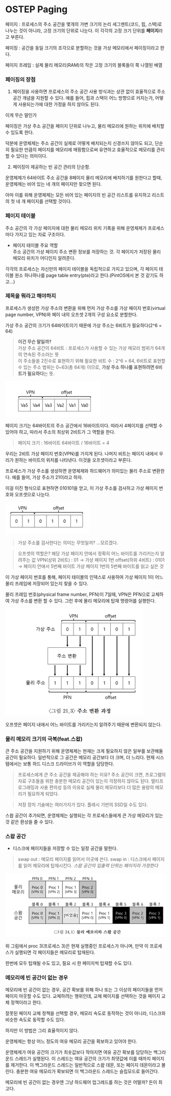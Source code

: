 # OSTEP Paging

페이지 : 프로세스의 주소 공간을 몇개의 가변 크기의 논리 세그멘트(코드, 힙, 스택)로 나누는 것이 아니라, 고정 크기의 단위로 나눈다. 이 각각의 고정 크기 단위를 **페이지**라고 부른다.

페이징 : 공간을 동일 크기의 조각으로 분할하는 것을 가상 메모리에서 페이징이라고 한다.

페이지 프레임 : 실제 물리 메모리(RAM)의 작은 고정 크기의 블록들이 쭉 나열된 배열

### 페이징의 장점

1. 페이징을 사용하면 프로세스의 주소 공간 사용 방식과는 상관 없이 효율적으로 주소 공간 개념을 지원할 수 있다. 예를 들어, 힙과 스택이 어느 방향으로 커지는가, 어떻게 사용되는가에 대한 가정을 하지 않아도 된다.

이게 무슨 말인가

페이징은 가상 주소 공간을 페이지 단위로 나누고, 물리 메모리에 원하는 위치에 배치할 수 있도록 한다.

덕분에 운영체제는 주소 공간이 실제로 어떻게 배치되는지 신경쓰지 않아도 되고, 단순히 필요한 만큼의 페이지를 메모리에 매핑함으로써 유연하고 효율적으로 메모리를 관리할 수 있다는 의미이다.

2. 페이징이 제공하는 빈 공간 관리의 단순함.

운영체제가 64바이트 주소 공간을 8페이지 물리 메모리에 배치하기를 원한다고 할때, 운영체제는 비어 있는 네 개의 페이지만 찾으면 된다. 

아마 이를 위해 운영체제는 모든 비어 있는 페이지의 빈 공간 리스트를 유지하고 리스트의 첫 네 개 페이지를 선택할 것이다.

### 페이지 테이블

주소 공간의 각 가상 페이지에 대한 물리 메모리 위치 기록을 위해 운영체제가 프로세스마다 가지고 있는 자료 구조이다. 

* 페이지 테이블 주요 역할   
주소 공간의 가상 페이지 주소 변환 정보를 저장하는 것. 각 페이지가 저장된 물리 메모리 위치가 어디인지 알려준다.

각각의 프로세스는 자신만의 페이지 테이블을 독립적으로 가지고 있으며, 각 페이지 테이블 원소 하나하나를 page table entry(pte)라고 한다.(PintOS에서 본 것 같기도 하고...)

### 제목을 뭐라고 해야하지

프로세스가 생성한 가상 주소의 변환을 위해 먼저 가상 주소를 가상 페이지 번호(virtual page number, VPN)와 페이 내의 오프셋 2개의 구성 요소로 분할한다.

가상 주소 공간의 크기가 64바이트이기 때문에 가상 주소는 6비트가 필요하다(2^6 = 64)

> **이건 무슨 말일까?**   
> 가상 주소 공간이 64비트 : 프로세스가 사용할 수 있는 가상 메모리 범위가 64개의 연속된 주소라는 뜻   
>이 주소들을 2진수로 표현하기 위해 필요한 비트 수 : 2^6 = 64, 6비트로 표현할 수 있는 주소 범위는 0~63(총 64개) 이므로, **가상 주소 하나를 표현하려면 6비트가 필요하다**는 뜻.

![alt text](image.png)

페이지 크기는 64바이트의 주소 공간에서 16바이트이다. 따라서 4페이지를 선택할 수 있어야 하고, 따라서 주소의 최상위 2비트가 그 역할을 한다.

>페이지 크기 : 16바이트
>64바이트 / 16바이트 = 4

우리는 2비트 가상 페이지 번호(VPN)를 가지게 된다. 나머지 비트는 페이지 내에서 우리가 원하는 바이트의 위치를 나타낸다. 이것을 오프셋이라고 부른다.

프로세스가 가상 주소를 생성하면 운영체제와 하드웨어가 의미있는 물리 주소로 변환한다. 
예를 들어, 가상 주소가 21이라고 하자.

이걸 이진 형식으로 표현하면 010101을 얻고, 이 가상 주소를 검사하고 가상 페이지 번호와 오프셋으로 나눈다.

![alt text](image-1.png)

>가상 주소를 검사한다는 의미는 무엇일까?
>...모르겠다.

>오프셋의 역할은?
>해당 가상 페이지 안에서 정확히 어느 바이트를 가리키는지 알려주는 값
>VPN(상위 2비트) : 01 → 가상 페이지 1번
>offset(하위 4비트) : 0101 → 페이지 안에서 5번째 바이트
>가상 페이지 1번의 5번째 바이트를 읽고 싶은 것

이 가상 페이지 번호를 통해, 페이지 테이블의 인덱스로 사용하여 가상 페이지 1이 어느 물리 프레임에 저장되어 있는지 찾을 수 있다.

물리 프레임 번호(physical frame number, PFN)이 7일때, VPN은 PFN으로 교체하여 가상 주소를 변환 할 수 있다. 그런 후에 물리 메모리에 탑재 명령어를 실행한다.

![alt text](image-2.png)

오프셋은 페이지 내에서 어느 바이트를 가리키는지 알려주기 때문에 변환되지 않는다.

### 물리 메모리 크기의 극복(feat.스왑)

큰 주소 공간을 지원하기 위해 운영체제는 현재는 크게 필요하지 않은 일부를 보관해둘 공간이 필요하다. 일반적으로 그 공간은 메모리 공간보다 더 크며, 더 느리다. 
현재 시스템에서는 보통 하드 디스크 드라이브가 이 역할을 담당한다.

>프로세스에게 큰 주소 공간을 제공해야 하는 이유?
>주소 공간이 크면, 프로그램의 자료 구조들을 위한 충분한 메모리 공간이 있는지 걱정하지 않아도 된다.
>멀티프로그래밍과 사용 편의성 등의 이유로 실제 물리 메모리보다 더 많은 용량의 메모리가 필요하게 되었다.

>저장 장치 기술에는 여러가지가 있다.
>플래시 기반의 SSD일 수도 있다.

스왑 공간이 추가되면, 운영체제는 실행되는 각 프로세스들에게 큰 가상 메모리가 있는 것 같은 환상을 줄 수 있다.

### 스왑 공간

* 디스크에 페이지들을 저장할 수 있는 일정 공간을 말한다.   

>swap out : 메모리 페이지를 읽어서 이곳에 쓴다.
>swap in : 디스크에서 페이지를 읽어 메모리에 탑재시킨다.
>*스왑 공간의 입출력 단위는 페이지라 가정한다*

![alt text](image-3.png)

위 그림에서 proc 3(프로세스 3)은 현재 실행중인 프로세스가 아니며, 만약 이 프로세스가 실행되면 각 페이지들은 메모리로 탑재된다. 

한번에 모두 탑재될 수도 있고, 필요 시 한 페이지씩 탑재할 수도 있다.

### 메모리에 빈 공간이 없는 경우

메모리에 빈 공간이 없는 경우, 공간 확보를 위해 하나 또는 그 이상의 페이지들을 먼저 페이지 아웃할 수도 있다. 교체하려는 행위인데, 교체 페이지를 선택하는 것을 페이지 교체 정책이라고 한다.

잘못된 페이지 교체 정책을 선택할 경우, 메모리 속도로 동작하는 것이 아니라, 디스크와 비슷한 속도로 동작할 수도 있다.

하지만 이 방법은 그리 효율적이지 않다. 

운영체제는 항상 어느 정도의 여유 메모리 공간을 확보하고 있어야 한다.

운영체제가 여유 공간의 크기가 최솟값보다 작아지면 여유 공간 확보를 담당하는 백그라운드 스레드가 실행된다. 이 스레드는 여유 공간의 크기가 최댓값에 이를 때까지 페이지를 제거한다. 이 백그라운드 스레드는 일반적으로 스왑 데몬, 또는 페이지 데몬이라고 불린다. 충분한 여유 메모리가 확보되면 이 백그라운드 스레드는 슬립모드로 들어간다.

메모리에 빈 공간이 없는 경우엔 그냥 하드웨어 업그레드를 하는 것은 어떨까?
돈이 최고다.

